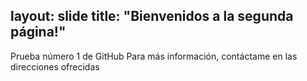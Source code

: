 layout: slide
title: "Bienvenidos a la segunda página!"
---
Prueba número 1 de GitHub
Para más información, contáctame en las direcciones ofrecidas
